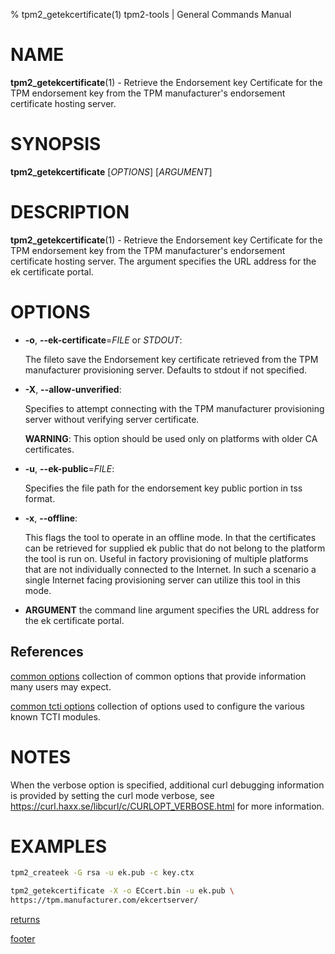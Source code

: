 % tpm2_getekcertificate(1) tpm2-tools | General Commands Manual

# NAME

**tpm2_getekcertificate**(1) - Retrieve the Endorsement key Certificate for the
TPM endorsement key from the TPM manufacturer's endorsement certificate hosting
server.

# SYNOPSIS

**tpm2_getekcertificate** [*OPTIONS*] [*ARGUMENT*]

# DESCRIPTION

**tpm2_getekcertificate**(1) - Retrieve the Endorsement key Certificate for
the TPM endorsement key from the TPM manufacturer's endorsement certificate
hosting server. The argument specifies the URL address for the ek certificate
portal.

# OPTIONS

  * **-o**, **\--ek-certificate**=_FILE_ or _STDOUT_:

    The fileto save the Endorsement key certificate retrieved from the TPM
    manufacturer provisioning server. Defaults to stdout if not specified.

  * **-X**, **\--allow-unverified**:

    Specifies to attempt connecting with the TPM manufacturer provisioning
    server without verifying server certificate.

    **WARNING**: This option should be used only on platforms with older CA
    certificates.

  * **-u**, **\--ek-public**=_FILE_:

    Specifies the file path for the endorsement key public portion in tss
    format.

  * **-x**, **\--offline**:

    This flags the tool to operate in an offline mode. In that the certificates
    can be retrieved for supplied ek public that do not belong to the platform
    the tool is run on. Useful in factory provisioning of multiple platforms
    that are not individually connected to the Internet. In such a scenario a
    single Internet facing provisioning server can utilize this tool in this
    mode.

  * **ARGUMENT** the command line argument specifies the URL address for the ek
    certificate portal.

## References

[common options](common/options.md) collection of common options that provide
information many users may expect.

[common tcti options](common/tcti.md) collection of options used to configure
the various known TCTI modules.

# NOTES

When the verbose option is specified, additional curl debugging information is
provided by setting the curl mode verbose, see
<https://curl.haxx.se/libcurl/c/CURLOPT_VERBOSE.html> for more information.

# EXAMPLES

```bash
tpm2_createek -G rsa -u ek.pub -c key.ctx

tpm2_getekcertificate -X -o ECcert.bin -u ek.pub \
https://tpm.manufacturer.com/ekcertserver/

```

[returns](common/returns.md)

[footer](common/footer.md)
